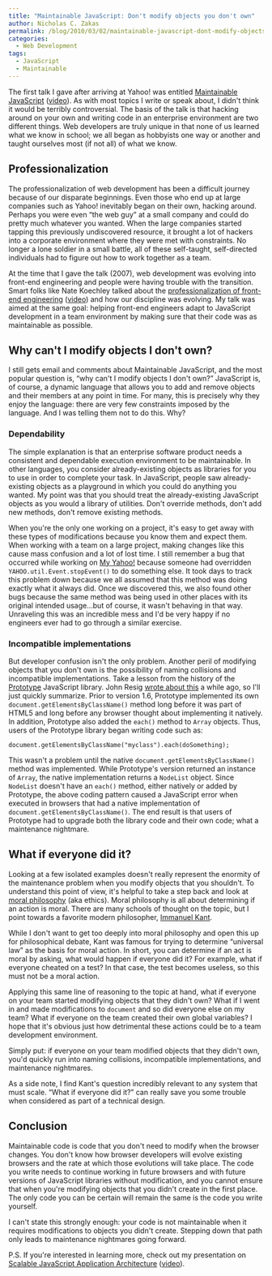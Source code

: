 ```yaml
---
title: "Maintainable JavaScript: Don't modify objects you don't own"
author: Nicholas C. Zakas
permalink: /blog/2010/03/02/maintainable-javascript-dont-modify-objects-you-down-own/
categories:
  - Web Development
tags:
  - JavaScript
  - Maintainable
---
```

The first talk I gave after arriving at Yahoo! was entitled [Maintainable JavaScript][1] ([video][2]). As with most topics I write or speak about, I didn't think it would be terribly controversial. The basis of the talk is that hacking around on your own and writing code in an enterprise environment are two different things. Web developers are truly unique in that none of us learned what we know in school; we all began as hobbyists one way or another and taught ourselves most (if not all) of what we know.

## Professionalization

The professionalization of web development has been a difficult journey because of our disparate beginnings. Even those who end up at large companies such as Yahoo! inevitably began on their own, hacking around. Perhaps you were even &#8220;the web guy&#8221; at a small company and could do pretty much whatever you wanted. When the large companies started tapping this previously undiscovered resource, it brought a lot of hackers into a corporate environment where they were met with constraints. No longer a lone soldier in a small battle, all of these self-taught, self-directed individuals had to figure out how to work together as a team.

At the time that I gave the talk (2007), web development was evolving into front-end engineering and people were having trouble with the transition. Smart folks like Nate Koechley talked about the [professionalization of front-end engineering][3] ([video][4]) and how our discipline was evolving. My talk was aimed at the same goal: helping front-end engineers adapt to JavaScript development in a team environment by making sure that their code was as maintainable as possible.

## Why can't I modify objects I don't own?

I still gets email and comments about Maintainable JavaScript, and the most popular question is, &#8220;why can't I modify objects I don't own?&#8221; JavaScript is, of course, a dynamic language that allows you to add and remove objects and their members at any point in time. For many, this is precisely why they enjoy the language: there are very few constraints imposed by the language. And I was telling them not to do this. Why?

### Dependability

The simple explanation is that an enterprise software product needs a consistent and dependable execution environment to be maintainable. In other languages, you consider already-existing objects as libraries for you to use in order to complete your task. In JavaScript, people saw already-existing objects as a playground in which you could do anything you wanted. My point was that you should treat the already-existing JavaScript objects as you would a library of utilities. Don't override methods, don't add new methods, don't remove existing methods.

When you're the only one working on a project, it's easy to get away with these types of modifications because you know them and expect them. When working with a team on a large project, making changes like this cause mass confusion and a lot of lost time. I still remember a bug that occurred while working on [My Yahoo!][5] because someone had overridden `YAHOO.util.Event.stopEvent()` to do something else. It took days to track this problem down because we all assumed that this method was doing exactly what it always did. Once we discovered this, we also found other bugs because the same method was being used in other places with its original intended usage&#8230;but of course, it wasn't behaving in that way. Unraveling this was an incredible mess and I'd be very happy if no engineers ever had to go through a similar exercise.

### Incompatible implementations

But developer confusion isn't the only problem. Another peril of modifying objects that you don't own is the possibility of naming collisions and incompatible implementations. Take a lesson from the history of the [Prototype][6] JavaScript library. John Resig [wrote about this][7] a while ago, so I'll just quickly summarize. Prior to version 1.6, Prototype implemented its own `document.getElementsByClassName()` method long before it was part of HTML5 and long before any browser thought about implementing it natively. In addition, Prototype also added the `each()` method to `Array` objects. Thus, users of the Prototype library began writing code such as:

    document.getElementsByClassName("myclass").each(doSomething);

This wasn't a problem until the native `document.getElementsByClassName()` method was implemented. While Prototype's version returned an instance of `Array`, the native implementation returns a `NodeList` object. Since `NodeList` doesn't have an `each()` method, either natively or added by Prototype, the above coding pattern caused a JavaScript error when executed in browsers that had a native implementation of `document.getElementsByClassName()`. The end result is that users of Prototype had to upgrade both the library code and their own code; what a maintenance nightmare.

## What if everyone did it?

Looking at a few isolated examples doesn't really represent the enormity of the maintenance problem when you modify objects that you shouldn't. To understand this point of view, it's helpful to take a step back and look at [moral philosophy][8] (aka ethics). Moral philosophy is all about determining if an action is moral. There are many schools of thought on the topic, but I point towards a favorite modern philosopher, [Immanuel Kant][9].

While I don't want to get too deeply into moral philosophy and open this up for philosophical debate, Kant was famous for trying to determine &#8220;universal law&#8221; as the basis for moral action. In short, you can determine if an act is moral by asking, what would happen if everyone did it? For example, what if everyone cheated on a test? In that case, the test becomes useless, so this must not be a moral action.

Applying this same line of reasoning to the topic at hand, what if everyone on your team started modifying objects that they didn't own? What if I went in and made modifications to `document` and so did everyone else on my team? What if everyone on the team created their own global variables? I hope that it's obvious just how detrimental these actions could be to a team development environment.

Simply put: if everyone on your team modified objects that they didn't own, you'd quickly run into naming collisions, incompatible implementations, and maintenance nightmares.

As a side note, I find Kant's question incredibly relevant to any system that must scale. &#8220;What if everyone did it?&#8221; can really save you some trouble when considered as part of a technical design.

## Conclusion

Maintainable code is code that you don't need to modify when the browser changes. You don't know how browser developers will evolve existing browsers and the rate at which those evolutions will take place. The code you write needs to continue working in future browsers and with future versions of JavaScript libraries without modification, and you cannot ensure that when you're modifying objects that you didn't create in the first place. The only code you can be certain will remain the same is the code you write yourself.

I can't state this strongly enough: your code is not maintainable when it requires modifications to objects you didn't create. Stepping down that path only leads to maintenance nightmares going forward.

P.S. If you're interested in learning more, check out my presentation on [Scalable JavaScript Application Architecture][10] ([video][11]).

 [1]: http://www.slideshare.net/nzakas/maintainable-javascript-1071179
 [2]: http://video.yahoo.com/video/play?vid=568351
 [3]: http://www.slideshare.net/natekoechley/professional-frontend-engineering
 [4]: http://video.yahoo.com/watch/4671445/12486762
 [5]: http://my.yahoo.com
 [6]: http://prototypejs.org/
 [7]: http://ejohn.org/blog/getelementsbyclassname-pre-prototype-16/
 [8]: http://en.wikipedia.org/wiki/Ethics
 [9]: http://en.wikipedia.org/wiki/Immanuel_Kant
 [10]: http://www.slideshare.net/nzakas/scalable-javascript-application-architecture
 [11]: http://developer.yahoo.com/yui/theater/video.php?v=zakas-architecture
